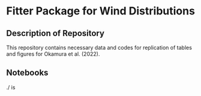 # Fitter Package for Wind Distributions

## Description of Repository

This repository contains necessary data and codes for replication of tables and figures for Okamura et al. (2022).


## Notebooks

./ is 
